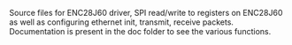 Source files for ENC28J60 driver, SPI read/write to registers on ENC28J60 as well as configuring ethernet init, transmit, receive packets.
Documentation is present in the doc folder to see the various functions.
